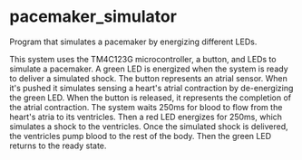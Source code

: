 # pacemaker_simulator
Program that simulates a pacemaker by energizing different LEDs.

This system uses the TM4C123G microcontroller, a button, and LEDs to simulate a pacemaker.
A green LED is energized when the system is ready to deliver a simulated shock.
The button represents an atrial sensor. When it's pushed it simulates sensing a heart's atrial contraction by de-energizing the green LED.
When the button is released, it represents the completion of the atrial contraction.
The system waits 250ms for blood to flow from the heart's atria to its ventricles.
Then a red LED energizes for 250ms, which simulates a shock to the ventricles.
Once the simulated shock is delivered, the ventricles pump blood to the rest of the body. Then the green LED returns to the ready state.
